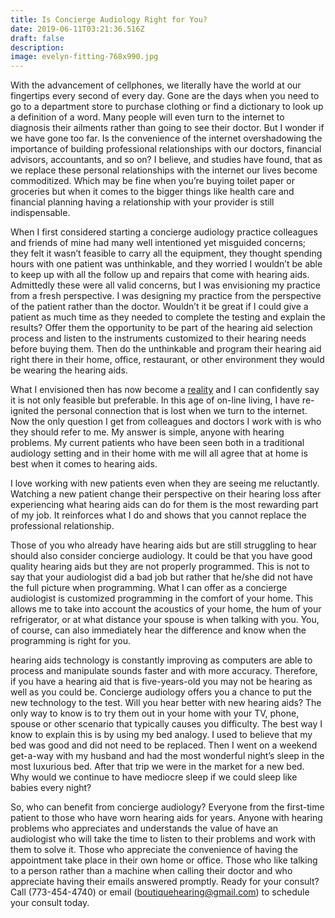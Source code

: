 ```yaml
---
title: Is Concierge Audiology Right for You?
date: 2019-06-11T03:21:36.516Z
draft: false
description:
image: evelyn-fitting-768x990.jpg
---
```


<!--StartFragment-->

With the advancement of cellphones, we literally have the world at our fingertips every second of every day. Gone are the days when you need to go to a department store to purchase clothing or find a dictionary to look up a definition of a word. Many people will even turn to the internet to diagnosis their ailments rather than going to see their doctor. But I wonder if we have gone too far. Is the convenience of the internet overshadowing the importance of building professional relationships with our doctors, financial advisors, accountants, and so on? I believe, and studies have found, that as we replace these personal relationships with the internet our lives become commoditized. Which may be fine when you’re buying toilet paper or groceries but when it comes to the bigger things like health care and financial planning having a relationship with your provider is still indispensable.

When I first considered starting a concierge audiology practice colleagues and friends of mine had many well intentioned yet misguided concerns;  they felt it wasn’t feasible to carry all the equipment, they thought spending hours with one patient was unthinkable, and they worried I wouldn’t be able to keep up with all the follow up and repairs that come with hearing aids. Admittedly these were all valid concerns, but I was envisioning my practice from a fresh perspective. I was designing my practice from the perspective of the patient rather than the doctor. Wouldn’t it be great if I could give a patient as much time as they needed to complete the testing and explain the results? Offer them the opportunity to be part of the hearing aid selection process and listen to the instruments customized to their hearing needs before buying them. Then do the unthinkable and program their hearing aid right there in their home, office, restaurant, or other environment they would be wearing the hearing aids.

What I envisioned then has now become a [reality](https://boutiquehearing.com/2018/01/17/audiologypracticeinthemaking/) and I can confidently say it is not only feasible but preferable. In this age of on-line living, I have re-ignited the personal connection that is lost when we turn to the internet. Now the only question I get from colleagues and doctors I work with is who they should refer to me. My answer is simple, anyone with hearing problems. My current patients who have been seen both in a traditional audiology setting and in their home with me will all agree that at home is best when it comes to hearing aids.

I love working with new patients even when they are seeing me reluctantly. Watching a new patient change their perspective on their hearing loss after experiencing what hearing aids can do for them is the most rewarding part of my job. It reinforces what I do and shows that you cannot replace the professional relationship.

Those of you who already have hearing aids but are still struggling to hear should also consider concierge audiology. It could be that you have good quality hearing aids but they are not properly programmed. This is not to say that your audiologist did a bad job but rather that he/she did not have the full picture when programming. What I can offer as a concierge audiologist is customized programming in the comfort of your home. This allows me to take into account the acoustics of your home, the hum of your refrigerator, or at what distance your spouse is when talking with you. You, of course, can also immediately hear the difference and know when the programming is right for you.

hearing aids technology is constantly improving as computers are able to process and manipulate sounds faster and with more accuracy. Therefore, if you have a hearing aid that is five-years-old you may not be hearing as well as you could be. Concierge audiology offers you a chance to put the new technology to the test. Will you hear better with new hearing aids? The only way to know is to try them out in your home with your TV, phone, spouse or other scenario that typically causes you difficulty. The best way I know to explain this is by using my bed analogy. I used to believe that my bed was good and did not need to be replaced. Then I went on a weekend get-a-way with my husband and had the most wonderful night’s sleep in the most luxurious bed. After that trip we were in the market for a new bed. Why would we continue to have mediocre sleep if we could sleep like babies every night?

So, who can benefit from concierge audiology? Everyone from the first-time patient to those who have worn hearing aids for years. Anyone with hearing problems who appreciates and understands the value of have an audiologist who will take the time to listen to their problems and work with them to solve it. Those who appreciate the convenience of having the appointment take place in their own home or office. Those who like talking to a person rather than a machine when calling their doctor and who appreciate having their emails answered promptly. Ready for your consult? Call (773-454-4740) or email ([boutiquehearing@gmail.com](mailto:boutiquehearing@gmail.com)) to schedule your consult today.

<!--EndFragment-->
